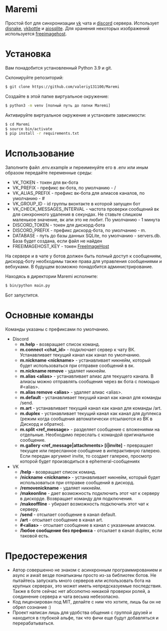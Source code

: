 # Maremi
Простой бот для синхронизации [vk](https://vk.com) чата и [discord](https://discord.com) сервера. Использует [disnake](https://github.com/DisnakeDev/disnake), [vkbottle](https://github.com/vkbottle/vkbottle) и [aiosqlite](https://github.com/omnilib/aiosqlite). Для хранения некоторых изображений используется [freeimagehost](https://freeimage.host/).

# Установка
Вам понадобится установленный Python 3.9 и git.

Склонируйте репозиторий:
```bash
$ git clone https://github.com/valeriy131100/Maremi
```

Создайте в этой папке виртуальное окружение:
```bash
$ python3 -m venv [полный путь до папки Maremi]
```

Активируйте виртуальное окружение и установите зависимости:
```bash
$ cd Maremi
$ source bin/activate
$ pip install -r requirements.txt
```
# Использование
Заполните файл .env.example и переименуйте его в .env или иным образом передайте переменные среды:
* VK_TOKEN - токен для вк-бота
* VK_PREFIX - префикс вк-бота, по умолчанию - /
* VK_ALIAS_PREFIX - префикс вк-бота для алиасов каналов, по умолчанию - #
* VK_GROUP_ID - id группы вконтакте в которой запущен бот
* VK_CHECK_MESSAGES_INTERVAL - частота проверки сообщений вк для синхронного удаления в секундах. Не ставьте слишком маленькое значение, вк апи это не любит. По умолчанию - 1 минута
* DISCORD_TOKEN - токен для дискорд-бота
* DISCORD_PREFIX - префикс дискорд-бота, по умолчанию - m.
* DATABASE - путь до базы данных SQLite, по умолчанию - servers.db. База будет создана, если файл не найден
* FREEIMAGEHOST_KEY - токен [FreeImageHost](https://freeimage.host/page/api)

На сервере и в чате у ботов должен быть полный доступ к сообщениям, дискорд-боту необходимы также права для управления сообщениями и вебхуками. В будущем возможно понадобится администрирование.

Находясь в директории Maremi исполните:
```bash
$ bin/python main.py
```
Бот запустится.

# Основные команды
Команды указаны с префиксами по умолчанию.

* Discord
  * **m.help** - возвращает список команд.
  * **m.connect \<chat_id\>** - подключает сервер к чату ВК. Устанавливает текущий канал как канал по умолчанию.
  * **m.nickname \<nickname\>** - устанавливает никнейм, который будет использоваться при отправке сообщений в вк.
  * **m.nickname remove** - удаляет никнейм.
  * **m.alias \<alias\>** - устанавливает алиас для текущего канала. В алиасы можно отправлять сообщения через вк бота с помощью \#\<alias\>.
  * **m.alias remove \<alias\>** - удаляет алиас \<alias\>.
  * **m.default** - устанавливает текущий канал как канал для команды /send.
  * **m.art** - устанавливает текущий канал как канал для команды /art.
  * **m.duplex** - устанавливает текущий канал как канал для дуплекса (режим когда сообщения автоматически отсылаются из ВК в Дискорд и обратно).
  * **m.split \<ref_message\>** - разделяет сообщение с вложениями на отдельные. Необходимо переслать с командой оригинальное сообщение.
  * **m.gallery \<ref_message|attachments\> \[i|invite\]** - превращает текущее или пересланное сообщение в интерактивную галерею. Если передан аргумент invite, то создает галерею, просмотр которой будет производиться в ephemeral-сообщениях
* VK
  * **/help** - возвращает список команд.
  * **/nickname \<nickname\>** - устанавливает никнейм, который будет использоваться при отправке сообщений в дискорд.
  * **/removenickname** - удаляет никнейм.
  * **/makeonline** - дает возможность подключить этот чат к серверу в дискорде. Возвращает команду для подключения.
  * **/makeoffline** - убирает возможность подключить этот чат к серверу.
  * **/send** - отсылает сообщение в канал default.
  * **/art** - отсылает сообщение в канал art.
  * **\#\<alias\>** - отсылает сообщение в канал с указанным алиасом.
  * **Любое сообщение без префикса** - отсылает в канал duplex, если таковой есть.

# Предостережения
* Автор совершенно не знаком с асинхронным программированием и async и await везде понатыканы просто из-за библиотек ботов. Не пытайтесь запускать много серверов или использовать бота на крупных серверах, это может иметь непредсказуемые последствия. Также в боте сейчас нет абсолютно никакой проверки ролей, а соединение сервера и чата весьма небезопасно. 
* Код лицензирован под MIT, делайте с ним что хотите, лишь бы он не обрел сознание :)
* Проект написан лишь для удобства общения с группой друзей и находится в глубокой альфе, так что фичи еще будут добавляться и перерабатываться.
